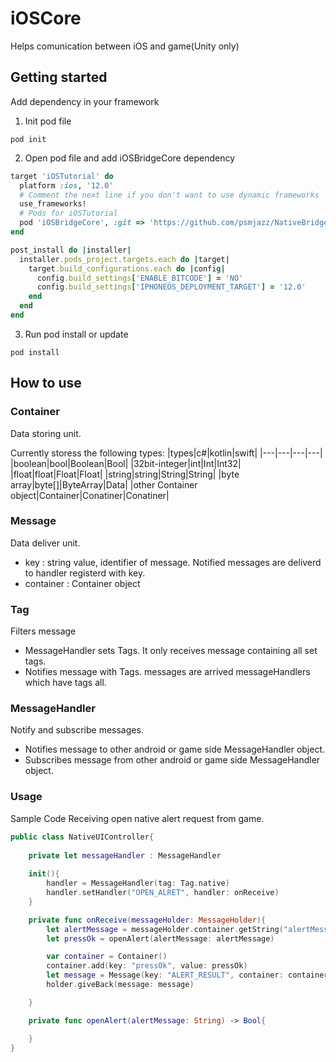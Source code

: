 # iOSCore
Helps comunication between iOS and game(Unity only)

## Getting started
Add dependency in your framework
1. Init pod file
```
pod init
```
2. Open pod file and add iOSBridgeCore dependency
```ruby
target 'iOSTutorial' do
  platform :ios, '12.0'
  # Comment the next line if you don't want to use dynamic frameworks
  use_frameworks!
  # Pods for iOSTutorial
  pod 'iOSBridgeCore', :git => 'https://github.com/psmjazz/NativeBridge-iOS.git', :tag => '0.0.1' 
end

post_install do |installer|
  installer.pods_project.targets.each do |target|
    target.build_configurations.each do |config|
      config.build_settings['ENABLE_BITCODE'] = 'NO'
      config.build_settings['IPHONEOS_DEPLOYMENT_TARGET'] = '12.0'
    end
  end
end
```
3. Run pod install or update
```
pod install
```

## How to use

### Container
Data storing unit.

Currently storess the following types:
|types|c#|kotlin|swift|
|---|---|---|---|
|boolean|bool|Boolean|Bool|
|32bit-integer|int|Int|Int32|
|float|float|Float|Float|
|string|string|String|String|
|byte array|byte[]|ByteArray|Data|
|other Container object|Container|Conatiner|Conatiner|

### Message
Data deliver unit.
- key : string value, identifier of message. Notified messages are deliverd to handler registerd with key.
- container : Container object

### Tag
Filters message
- MessageHandler sets Tags. It only receives message containing all set tags.
- Notifies message with Tags. messages are arrived messageHandlers which have tags all.

### MessageHandler
Notify and subscribe messages.
- Notifies message to other android or game side MessageHandler object. 
- Subscribes message from other android or game side MessageHandler object.

### Usage
Sample Code Receiving open native alert request from game.
```swift
public class NativeUIController{
    
    private let messageHandler : MessageHandler
    
    init(){
        handler = MessageHandler(tag: Tag.native)
        handler.setHandler("OPEN_ALRET", handler: onReceive)
    }

    private func onReceive(messageHolder: MessageHolder){
        let alertMessage = messageHolder.container.getString("alertMessage") ?? ""
        let pressOk = openAlert(alertMessage: alertMessage)

        var container = Container()
        container.add(key: "pressOk", value: pressOk)
        let message = Message(key: "ALERT_RESULT", container: container)
        holder.giveBack(message: message)

    }

    private func openAlert(alertMessage: String) -> Bool{

    }
}
```